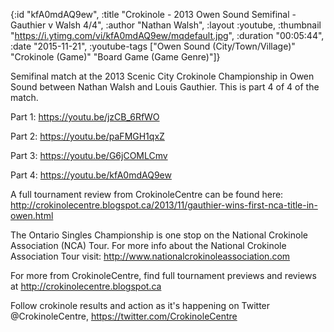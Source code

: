 {:id "kfA0mdAQ9ew",
 :title "Crokinole - 2013 Owen Sound Semifinal - Gauthier v Walsh 4/4",
 :author "Nathan Walsh",
 :layout :youtube,
 :thumbnail "https://i.ytimg.com/vi/kfA0mdAQ9ew/mqdefault.jpg",
 :duration "00:05:44",
 :date "2015-11-21",
 :youtube-tags
 ["Owen Sound (City/Town/Village)"
  "Crokinole (Game)"
  "Board Game (Game Genre)"]}


Semifinal match at the 2013 Scenic City Crokinole Championship in Owen Sound between Nathan Walsh and Louis Gauthier. This is part 4 of 4 of the match.

Part 1: https://youtu.be/jzCB_6RfWO

Part 2: https://youtu.be/paFMGH1qxZ

Part 3: https://youtu.be/G6jCOMLCmv

Part 4: https://youtu.be/kfA0mdAQ9ew

A full tournament review from CrokinoleCentre can be found here: http://crokinolecentre.blogspot.ca/2013/11/gauthier-wins-first-nca-title-in-owen.html

The Ontario Singles Championship is one stop on the National Crokinole Association (NCA) Tour. For more info about the National Crokinole Association Tour visit: http://www.nationalcrokinoleassociation.com

For more from CrokinoleCentre, find full tournament previews and reviews at http://crokinolecentre.blogspot.ca

Follow crokinole results and action as it's happening on Twitter @CrokinoleCentre, https://twitter.com/CrokinoleCentre
